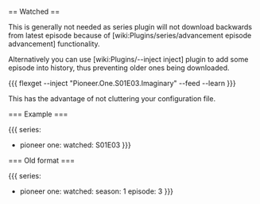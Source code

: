 == Watched ==

This is generally not needed as series plugin will not download backwards from latest episode because of [wiki:Plugins/series/advancement episode advancement] functionality.

Alternatively you can use [wiki:Plugins/--inject inject] plugin to add some episode into history, thus preventing older ones being downloaded.

{{{
flexget --inject "Pioneer.One.S01E03.Imaginary" --feed <some series feed> --learn
}}}

This has the advantage of not cluttering your configuration file.

=== Example ===

{{{
series:
  - pioneer one:
      watched: S01E03
}}}

=== Old format ===

{{{
series:
  - pioneer one:
      watched: 
        season: 1
        episode: 3
}}}